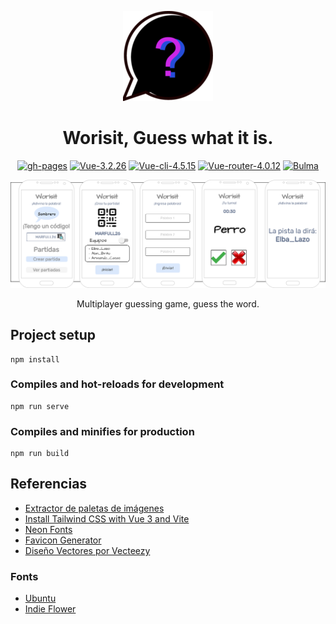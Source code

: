 <p align="center">
  <a href="https://marfullsen.github.io/Worisit-the-game/" rel="noopener">
 <img src="./docs/img/worisit_icon.png" alt="app-icon"></a>
</p>

<div align="center">

# Worisit, Guess what it is.

[![gh-pages](https://img.shields.io/badge/Available-SOON-red.svg)](https://marfullsen.github.io/Worisit-the-game/)
[![Vue-3.2.26](https://img.shields.io/badge/Vue-3.2.26-blue.svg "Badge Vue.js")](https://vuejs.org/)
[![Vue-cli-4.5.15](https://img.shields.io/badge/Vue--CLI-4.5.15-brightgreen.svg "Badge VueCLI")](https://cli.vuejs.org/)
[![Vue-router-4.0.12](https://img.shields.io/badge/Vue--router-4.0.12-yellow.svg "Badge VueRouter")](https://router.vuejs.org/)
[![Bulma](https://img.shields.io/badge/Tailwind-css-00d1b2.svg)](https://tailwindcss.com/)

</div>

<p align="center">
  <a href="https://marfullsen.github.io/Worisit-the-game/" rel="noopener">
  <img src="./docs/img/worisit_mockup.png" alt="mockup"></a>
</p>

<p align="center">
  Multiplayer guessing game, guess the word.
</p>

## Project setup
```
npm install
```

### Compiles and hot-reloads for development
```
npm run serve
```

### Compiles and minifies for production
```
npm run build
```

## Referencias

- [Extractor de paletas de imágenes](https://coolors.co/image-picker)
- [Install Tailwind CSS with Vue 3 and Vite](https://tailwindcss.com/docs/guides/vite)
- [Neon Fonts](https://css-tricks.com/how-to-create-neon-text-with-css/)
- [Favicon Generator](https://www.favicon-generator.org/)
- <a href="https://es.vecteezy.com/vectores-gratis/dise%C3%B1o">Diseño Vectores por Vecteezy</a>

### Fonts

- [Ubuntu](https://fonts.google.com/specimen/Ubuntu)
- [Indie Flower](https://fonts.google.com/specimen/Indie+Flower)